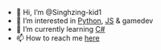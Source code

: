 - 👋 Hi, I’m @Singhzing-kid1
- 👀 I’m interested in [Python][2], [JS][3] & gamedev
- 🌱 I’m currently learning [C#][1]
- 📫 How to reach me [here][4]

<!---
Singhzing-kid1/Singhzing-kid1 is a ✨ special ✨ repository because its `README.md` (this file) appears on your GitHub profile.
You can click the Preview link to take a look at your changes.
--->

[1]: <https://docs.microsoft.com/en-us/dotnet/csharp/> (C#)
[2]: <https://www.python.org> (Python)
[3]: <https://www.javascript.com> (JavaScript)
[4]: <mailto://contact@singhzing.com> (My Email)
